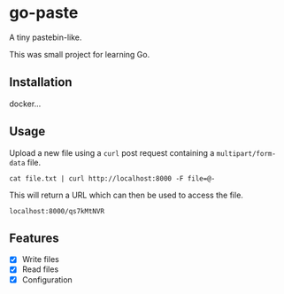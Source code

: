 # go-paste

A tiny pastebin-like.

This was small project for learning Go.

## Installation

docker...

## Usage

Upload a new file using a `curl` post request containing a `multipart/form-data` file.

```
cat file.txt | curl http://localhost:8000 -F file=@-
```

This will return a URL which can then be used to access the file.

```
localhost:8000/qs7kMtNVR
```


## Features 
- [x] Write files
- [x] Read files
- [x] Configuration
